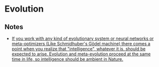 # Evolution

## Notes

* [If you work with any kind of evolutionary system or neural networks or meta-optimizers \(Like Schmidhuber's Gödel machine\) there comes a point when you realize that "intelligence", whatever it is, should be expected to arise. Evolution and meta-evolution proceed at the same time in life, so intelligence should be ambient in Nature.](https://news.ycombinator.com/item?id=18709749)


